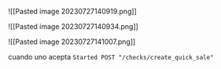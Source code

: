

![[Pasted image 20230727140919.png]]

![[Pasted image 20230727140934.png]]

![[Pasted image 20230727141007.png]]

cuando uno acepta
`Started POST "/checks/create_quick_sale"`

